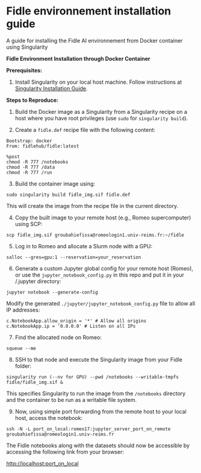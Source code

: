 # Fidle environnement installation guide
A guide for installing the Fidle AI environnement from Docker container using Singularity

**Fidle Environment Installation through Docker Container**

**Prerequisites:**
1. Install Singularity on your local host machine. Follow instructions at [Singularity Installation Guide](https://singularity-tutorial.github.io/01-installation/).

**Steps to Reproduce:**

1. Build the Docker image as a Singularity from a Singularity recipe on a host where you have root privileges (use `sudo` for `singularity build`).

2. Create a `fidle.def` recipe file with the following content:

```
Bootstrap: docker
From: fidlehub/fidle:latest

%post
chmod -R 777 /notebooks
chmod -R 777 /data
chmod -R 777 /run
```

3. Build the container image using:

```
sudo singularity build fidle_img.sif fidle.def
```

This will create the image from the recipe file in the current directory.

4. Copy the built image to your remote host (e.g., Romeo supercomputer) using SCP:

```
scp fidle_img.sif groubahiefissa@romeologin1.univ-reims.fr:~/fidle
```

5. Log in to Romeo and allocate a Slurm node with a GPU:

```
salloc --gres=gpu:1 --reservation=your_reservation
```

6. Generate a custom Jupyter global config for your remote host (Romeo), or use the `jupyter_notebook_config.py` in this repo and put it in your /.jupyter directory:

```
jupyter notebook --generate-config
```

Modify the generated `./jupyter/jupyter_notebook_config.py` file to allow all IP addresses:

```
c.NotebookApp.allow_origin = '*' # Allow all origins
c.NotebookApp.ip = '0.0.0.0' # Listen on all IPs
```

7. Find the allocated node on Romeo:

```
squeue --me
```

8. SSH to that node and execute the Singularity image from your Fidle folder:

```
singularity run (--nv for GPU) --pwd /notebooks --writable-tmpfs fidle/fidle_img.sif &
```

This specifies Singularity to run the image from the `/notebooks` directory and the container to be run as a writable file system.

9. Now, using simple port forwarding from the remote host to your local host, access the notebook:

```
ssh -N -L port_on_local:romeo17:jupyter_server_port_on_remote groubahiefissa@romeologin1.univ-reims.fr
```

The Fidle notebooks along with the datasets should now be accessible by accessing the following link from your browser:

[http://localhost:port_on_local](http://localhost:port_on_local)
